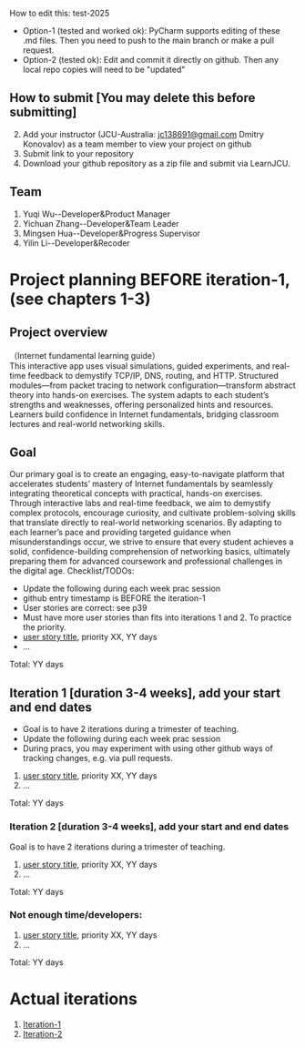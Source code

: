 
How to edit this: test-2025
* Option-1 (tested and worked ok): PyCharm supports editing of these .md files. Then you need to push to the main branch or make a pull request.
* Option-2 (tested ok): Edit and commit it directly on github. Then any local repo copies will need to be "updated"




## How to submit [You may delete this before submitting]

2. Add your instructor (JCU-Australia: jc138691@gmail.com Dmitry Konovalov) as a team member to view your project on github
1. Submit link to your repository
2. Download your github repository as a zip file and submit via LearnJCU.

## Team
1. Yuqi Wu--Developer&Product Manager
2. Yichuan Zhang--Developer&Team Leader
3. Mingsen Hua--Developer&Progress Supervisor
4. Yilin Li--Developer&Recoder


# Project planning BEFORE iteration-1, (see chapters 1-3)
## Project overview
（Internet fundamental learning guide）  
This interactive app uses visual simulations, guided experiments, and real-time feedback to demystify TCP/IP, DNS, routing, and HTTP.
Structured modules—from packet tracing to network configuration—transform abstract theory into hands-on exercises.
The system adapts to each student’s strengths and weaknesses, offering personalized hints and resources.
Learners build confidence in Internet fundamentals, bridging classroom lectures and real-world networking skills.
## Goal
  Our primary goal is to create an engaging, easy-to-navigate platform that accelerates students’ mastery of Internet fundamentals by seamlessly integrating theoretical concepts with practical, hands-on exercises. Through interactive labs and real-time feedback, we aim to demystify complex protocols, encourage curiosity, and cultivate problem-solving skills that translate directly to real-world networking scenarios. By adapting to each learner’s pace and providing targeted guidance when misunderstandings occur, we strive to ensure that every student achieves a solid, confidence-building comprehension of networking basics, ultimately preparing them for advanced coursework and professional challenges in the digital age.
Checklist/TODOs: 
* Update the following during each week prac session
* github entry timestamp is BEFORE the iteration-1
* User stories are correct: see p39
* Must have more user stories than fits into iterations 1 and 2. To practice the priority.
* [user story title](./user_stories/user_story_01_title.md), priority XX, YY days 
* ...

Total: YY days


## Iteration 1 [duration 3-4 weeks], add your start and end dates 

* Goal is to have 2 iterations during a trimester of teaching.
* Update the following during each week prac session
* During pracs, you may experiment with using other github ways of tracking changes, e.g. via pull requests.

1. [user story title](./user_stories/user_story_01_title.md), priority XX, YY days 
2. ...

Total: YY days


### Iteration 2 [duration 3-4 weeks], add your start and end dates
Goal is to have 2 iterations during a trimester of teaching.
1. [user story title](./user_stories/user_story_01_title.md), priority XX, YY days 
2. ...

Total: YY days

### Not enough time/developers: 
1. [user story title](./user_stories/user_story_01_title.md), priority XX, YY days 
2. ...

Total: YY days

# Actual iterations
1. [Iteration-1](./iteration_1.md)
2. [Iteration-2](./iteration_2.md)


